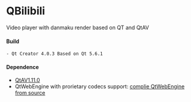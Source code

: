 # QBilibili
Video player with danmaku render based on QT and QtAV


#### Build
    - Qt Creator 4.0.3 Based on Qt 5.6.1
#### Dependence
- [QtAV1.11.0](https://github.com/wang-bin/QtAV/releases/tag/v1.11.0)
- QtWebEngine with prorietary codecs support: [complie QtWebEngine from source](https://github.com/MarcoQin/QBilibili/blob/master/compile_qtwebengine_from_source.md)
